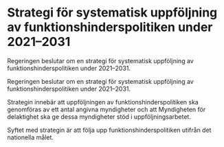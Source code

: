 # Strategi för systematisk uppföljning av funktionshinderspolitiken under 2021–2031

Regeringen beslutar om en strategi för systematisk uppföljning av funktionshinderspolitiken under 2021–2031.

Regeringen beslutar om en strategi för systematisk uppföljning av funktionshinderspolitiken under 2021–2031.

Strategin innebär att uppföljningen av funktionshinderspolitiken ska genomföras av ett antal angivna myndigheter och att Myndigheten för delaktighet ska ge dessa myndigheter stöd i uppföljningsarbetet.

Syftet med strategin är att följa upp funktionshinderspolitiken utifrån det nationella målet.

